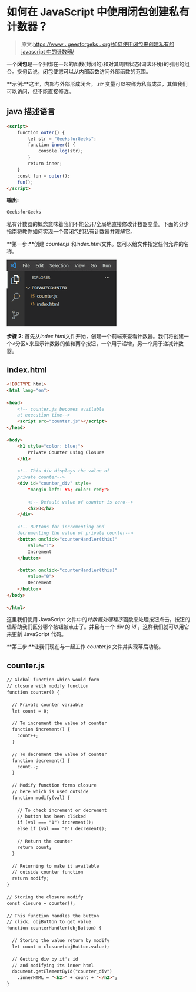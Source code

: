 # 如何在 JavaScript 中使用闭包创建私有计数器？

> 原文:[https://www . geesforgeks . org/如何使用闭包来创建私有的 javascript 中的计数器/](https://www.geeksforgeeks.org/how-to-use-a-closure-to-create-a-private-counter-in-javascript/)

一个**闭包**是一个捆绑在一起的函数(封闭的)和对其周围状态(词法环境)的引用的组合。换句话说，闭包使您可以从内部函数访问外部函数的范围。

**示例:**这里，内部与外部形成闭合。 *str* 变量可以被称为私有成员，其值我们可以访问，但不能直接修改。

## java 描述语言

```html
<script>
    function outer() {
        let str = "GeeksforGeeks";
        function inner() {
            console.log(str);
        }
        return inner;
    }
    const fun = outer();
    fun();
</script>
```

**输出:**

```html
GeeksforGeeks
```

私有计数器的概念意味着我们不能公开/全局地直接修改计数器变量。下面的分步指南将教你如何实现一个带闭包的私有计数器并理解它。

**第一步:**创建 *counter.js* 和*index.html*文件。您可以给文件指定任何允许的名称。

![](img/36cf7586201534f4c7c38cd8c046d54a.png)

**步骤 2:** 首先从*index.html*文件开始，创建一个前端来查看计数器。我们将创建一个<分区>来显示计数器的值和两个按钮，一个用于递增，另一个用于递减计数器。

## index.html

```html
<!DOCTYPE html>
<html lang="en">

<head>
    <!-- counter.js becomes available
    at execution time-->
    <script src="counter.js"></script>
</head>

<body>
    <h1 style="color: blue;">
        Private Counter using Closure
    </h1>

    <!-- This div displays the value of
    private counter-->
    <div id="counter_div" style=
        "margin-left: 5%; color: red;">

        <!-- Default value of counter is zero-->
        <h2>0</h2>
    </div>

    <!-- Buttons for incrementing and 
    decrementing the value of private counter-->
    <button onclick="counterHandler(this)" 
        value="1">
        Increment
    </button>

    <button onclick="counterHandler(this)" 
        value="0">
        Decrement
    </button>
</body>

</html>
```

这里我们使用 JavaScript 文件中的*计数器处理程序*函数来处理按钮点击。按钮的值帮助我们区分哪个按钮被点击了。并且有一个 div 的 *id* ，这样我们就可以用它来更新 JavaScript 代码。

**第三步:**让我们现在与一起工作 *counter.js* 文件并实现幕后功能。

## counter.js

```html
// Global function which would form
// closure with modify function
function counter() {

  // Private counter variable
  let count = 0;

  // To increment the value of counter
  function increment() {
    count++;
  }

  // To decrement the value of counter
  function decrement() {
    count--;
  }

  // Modify function forms closure
  // here which is used outside
  function modify(val) {

    // To check increment or decrement
    // button has been clicked
    if (val === "1") increment();
    else if (val === "0") decrement();

    // Return the counter
    return count;
  }

  // Returning to make it available
  // outside counter function
  return modify;
}

// Storing the closure modify
const closure = counter();

// This function handles the button
// click, objButton to get value
function counterHandler(objButton) {

  // Storing the value return by modify
  let count = closure(objButton.value);

  // Getting div by it's id
  // and modifying its inner html
  document.getElementById("counter_div")
    .innerHTML = "<h2>" + count + "</h2>";
}
```